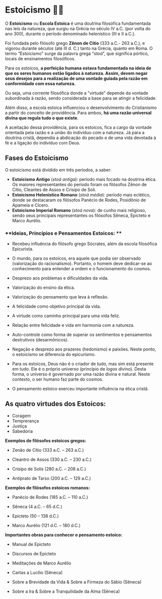 ﻿# Estoicismo :woman_student: #







O **Estoicismo** ou **Escola Estoica** é  uma doutrina filosófica fundamentada nas leis da natureza, que surgiu na Grécia no século IV a.C. (por volta do ano 300), durante o período  denominado helenístico (III e II a.C.).

Foi fundada pelo filósofo grego **Zênon de Cítio** (333 a.C.- 263 a.C.), e vigorou durante séculos (até III d. C.) tanto  na Grécia, quanto em Roma. O termo “Estoicismo” surge da palavra grega “*stoá*”, que significa pórtico, locais de ensinamentos filosóficos.

Para os estoicos, **a perfeição humana estava fundamentada na ideia de que os seres humanos  estão ligados à natureza. Assim, devem negar seus desejos para a  realização de uma vontade guiada pela razão em conformidade com essa  natureza.**

Ou seja, uma corrente filosófica donde a  "virtude" depende da vontade subordinada à razão, sendo considerada a  base para se atingir a felicidade.

Além disso, a escola estoica influenciou o desenvolvimento do Cristianismo a partir do conceito de providência. Para ambos, **há uma razão universal divina que regula tudo o que existe**.

A aceitação dessa providência, para os estoicos, fica a cargo da vontade  orientada pela razão e a união do indivíduo com a natureza. Já para a  doutrina cristã, dependia a abdicação do pecado e de uma vida devotada à fé e a ligação do indivíduo com Deus.

## Fases do Estoicismo

O estoicismo está dividido em três períodos, a saber:

- **Estoicismo Antigo** (*stoá antiga*): período mais  focado na doutrina ética. Os maiores representantes do período foram os  filósofos Zênon de Cítio, Cleantes de Assos e Crisipo de Soli.
- **Estoicismo Helenístico Romano** (*stoá média*): período mais eclético, donde se destacaram os filósofos Panécio de Rodes, Posidônio de Apameia e Cícero.
- **Estoicismo Imperial Romano** (*stoá nova*): de cunho mais religioso, sendo seus principais representantes os filósofos Sêneca, Epicteto e Marco Aurélio.



### **Ideias, Princípios e Pensamentos Estoicos: ** 



- Recebeu influência do filósofo grego Sócrates, além da escola filosófica Epicurista.

- O mundo, para os estoicos, era aquele  que podia ser observado (valorização do racionalismo). Portanto, o homem deve dedicar-se ao conhecimento para entender a ordem e o funcionamento do cosmos.
- Desprezo aos problemas e dificuldades da vida.

- Valorização do ensino da ética.

- Valorização do pensamento que leva à reflexão.

- A felicidade como objetivo principal da vida.

- A virtude como caminho principal para uma vida feliz.

- Relação entre felicidade e vida em harmonia com a natureza. 
- Auto-controle como forma de superar os sentimentos e pensamentos destrutivos (desarmônicos).
- Negação e desprezo aos prazeres (hedonismo) e paixões. Neste ponto, o estoicismo se diferencia do epicurismo.
-  Para os estoicos, Deus não é o criador de tudo, mas sim está presente em tudo. Ele é o próprio universo (princípio de *logos* divino). Desta forma, o universo é governado por uma razão divina e natural. Neste contexto, o ser humano faz parte do cosmos.
- O pensamento estoico exerceu importante influência na ética cristã.



## As quatro virtudes dos Estoicos: ##

- Coragem
- Temprerança
- Justiça
- Sabedoria



**Exemplos de filósofos estoicos gregos:**

 

- Zenão de Cítio (333 a.C. – 263 a.C.)

- Cleantro de Assos (330 a.C. – 230 a.C.)

- Crisipo de Solis (280 a.C. – 208 a.C.)

- Antíprato de Tarso (200 a.C. – 129 a.C.)



**Exemplos de filósofos estoicos romanos:**



- Panécio de Rodes (185 a.C. – 110 a.C.)

- Sêneca (4 a.C. – 65 d.C.)

- Epicteto (50 – 138 d.C.)

- Marco Aurélio (121 d.C. – 180 d.C.)

  

**Importantes obras para conhecer o pensamento estoico:**

- Manual de Epicteto

- Discursos de Epicteto

- Meditações de Marco Aurélio

- Cartas a Lucílio (Sêneca)
- Sobre a Brevidade da Vida & Sobre a Firmeza do Sábio (Sêneca)
- Sobre a Ira & Sobre a Tranquilidade da Alma (Sêneca)

